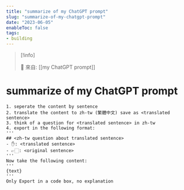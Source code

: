 ```yaml
---
title: "summarize of my ChatGPT prompt"
slug: "summarize-of-my-chatgpt-prompt"
date: "2023-06-05"
enableToc: false
tags:
- building
---
```


> [!info]
>
> 🌱 來自: [[my ChatGPT prompt]]

# summarize of my ChatGPT prompt

```
1. seperate the content by sentence
2. translate the content to zh-tw (繁體中文) save as <translated sentence>
3. think of a question for <translated sentence> in zh-tw
4. export in the following format:
'''
## <zh-tw question about translated sentence>
- ✋: <translated sentence>
- 👉🏻: <original sentence>
'''
Now take the following content:
'''
{text}
'''
Only Export in a code box, no explanation
```

